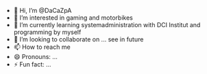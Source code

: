 - 👋 Hi, I’m @DaCaZpA
- 👀 I’m interested in gaming and motorbikes
- 🌱 I’m currently learning systemadministration with DCI Institut and programming by myself
- 💞️ I’m looking to collaborate on ... see in future
- 📫 How to reach me 
- 😄 Pronouns: ...
- ⚡ Fun fact: ...

<!---
DaCaZpA/DaCaZpA is a ✨ special ✨ repository because its `README.md` (this file) appears on your GitHub profile.
You can click the Preview link to take a look at your changes.
--->
